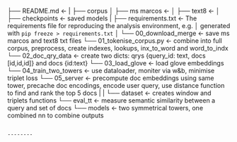 
├── README.md          <- 
|
├── corpus
│   ├── ms marcos       <- 
│   ├── text8        <- 
│
├── checkpoints             <- saved models 
|
├── requirements.txt   <- The requirements file for reproducing the analysis environment, e.g.
│                         generated with `pip freeze > requirements.txt`
│
└── 00_download_merge              <- save ms marcos and text8 txt files
└── 01_tokenise_corpus.py          <- combine into full corpus, preprocess, create indexes, lookups, inx_to_word and word_to_indx
└── 02_doc_qry_data                <- create two dicts: qrys {query_id: text, docs [id,id,id]} and docs {id:text}
└── 03_load_glove                  <- load glove embeddings 
└── 04_train_two_towers            <- use dataloader, moniter via w&b, minimise triplet loss 
└── 05_server                      <- precompute doc embeddings using same tower, precache doc encodings, encode user query, use distance function to find and rank the top 5 docs
|
|
└── dataset                        <- creates window and triplets functions
└── eval_tt                        <- measure semantic similarity between a query and set of docs 
└── models                         <- two symmetrical towers, one combined nn to combine outputs
```

--------